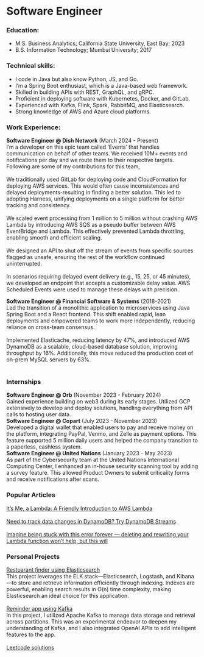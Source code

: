# Software Engineer
### Education:
- M.S. Business Analytics; California State University, East Bay; 2023
- B.S. Information Technology; Mumbai University; 2017

### Technical skills:
- I code in Java but also know Python, JS, and Go.
- I’m a Spring Boot enthusiast, which is a Java-based web framework.
- Skilled in building APIs with REST, GraphQL, and gRPC.
- Proficient in deploying software with Kubernetes, Docker, and GitLab.
- Experienced with Kafka, Flink, Spark, RabbitMQ, and Elasticsearch.
- Strong knowledge of AWS and Azure cloud platforms.

### Work Experience:
**Software Engineer @ Dish Network** (March 2024 - Present)<br>
I’m a developer on this epic team called ‘Events’ that handles communication on behalf of other teams. We received 10M+ events and notifications per day and we route them to their respective targets. Following are some of my contributions for this team,<br>
<br>
We traditionally used GitLab for deploying code and CloudFormation for deploying AWS services. This would often cause inconsistences and delayed deployments-resulting in finding a better solution. This led to adopting Harness, unifying deployments on a single platform for better tracking and consistency.<br>
<br>
We scaled event processing from 1 million to 5 million without crashing AWS Lambda by introducing AWS SQS as a pseudo buffer between AWS EventBridge and Lambda. This effectively prevented Lambda throttling, enabling smooth and efficient scaling.<br>
<br>
We designed an API to shut off the stream of events from specific sources flagged as unsafe, ensuring the rest of the workflow continued uninterrupted.<br>
<br>
In scenarios requiring delayed event delivery (e.g., 15, 25, or 45 minutes), we developed an endpoint that accepts a customizable delay value. AWS Scheduled Events were used to manage these delays with precision.<br>


**Software Engineer @ Financial Software & Systems** (2018-2021)<br>
Led the transition of a monolithic application to microservices using Java Spring Boot and a React frontend. This shift enabled rapid, lean deployments and empowered teams to work more independently, reducing reliance on cross-team consensus.<br>
<br>
Implemented Elasticache, reducing latency by 47%, and introduced AWS DynamoDB as a scalable, cloud-based database solution, improving throughput by 16%. Additionally, this move reduced the production cost of on-prem MySQL servers by 63%.<br>
<br>

### Internships
**Software Engineer @ Orb** (November 2023 - February 2024)<br>
Gained experience building on web3 during its early stages. Utilized GCP extensively to develop and deploy solutions, handling everything from API calls to hosting user data.<br>
**Software Engineer @ Copart** (July 2023 - November 2023)<br>
Developed a digital wallet that enabled users to pay and receive money on the platform, integrating PayPal, Venmo, and Zelle as payment options. This feature supported 5 million daily users and helped the company transition to a paperless, cashless system.<br>
**Software Engineer @ United Nations** (January 2023 - May 2023)<br> 
As part of the Cybersecurity team at the United Nations International Computing Center, I enhanced an in-house security scanning tool by adding a survey feature. This allowed Product Owners to submit criticality forms and receive notifications after scans.

### Popular Articles
[It’s Me, a Lambda: A Friendly Introduction to AWS Lambda](https://medium.com/@prajyotkcsu/its-me-a-lambda-a-friendly-introduction-to-aws-lambda-1632e6cdd7fd)<br> 
<br> 
[Need to track data changes in DynamoDB? Try DynamoDB Streams](https://medium.com/@prajyotkcsu/need-to-track-data-changes-in-dynamodb-try-dynamodb-streams-d286a2f1b115)<br> 
<br> 
[Imagine being stuck with this error forever — deleting and rewriting your Lambda function won’t help, but this will](https://medium.com/@prajyotkcsu/imagine-being-stuck-with-this-error-forever-deleting-and-rewriting-your-lambda-function-wont-96814d8b33e7)<br> 

### Personal Projects
[Restuarant finder using Elasticsearch](https://github.com/prajyotkcsu/find-near-me)<br> 
This project leverages the ELK stack—Elasticsearch, Logstash, and Kibana—to store and retrieve information efficiently through indexing. Indexes are powerful, enabling search results in O(n) time complexity, making Elasticsearch an ideal choice for this application.<br>
<br> 
[Reminder app using Kafka](https://github.com/prajyotkcsu/remind-gpt)<br> 
In this project, I utilized Apache Kafka to manage data storage and retrieval across partitions. This was an experimental endeavor to deepen my understanding of Kafka, and I also integrated OpenAI APIs to add intelligent features to the app.<br>
<br>
[Leetcode solutions](https://github.com/prajyotkcsu/leetcode-solutions)<br>

